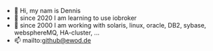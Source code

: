 - 👋 Hi, my nam is Dennis
- 👀 since 2020 I am learning to use iobroker
- 👀 since 2000 I am working with solaris, linux, oracle, DB2, sybase, websphereMQ, HA-cluster, ...
- 📫 mailto:github@ewod.de

<!---
dennis-BLN/dennis-BLN is a ✨ special ✨ repository because its `README.md` (this file) appears on your GitHub profile.
You can click the Preview link to take a look at your changes.
--->
